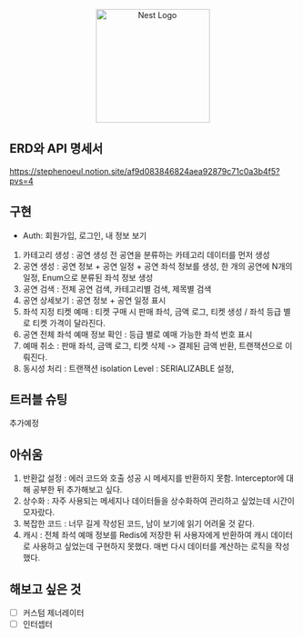 <p align="center">
  <a href="http://nestjs.com/" target="blank"><img src="https://nestjs.com/img/logo-small.svg" width="200" alt="Nest Logo" /></a>
</p>

## ERD와 API 명세서 

https://stephenoeul.notion.site/af9d083846824aea92879c71c0a3b4f5?pvs=4

## 구현

- Auth: 회원가입, 로그인, 내 정보 보기 

1. 카테고리 생성 : 공연 생성 전 공연을 분류하는 카테고리 데이터를 먼저 생성
2. 공연 생성 : 공연 정보 + 공연 일정 + 공연 좌석 정보를 생성, 한 개의 공연에 N개의 일정, Enum으로 분류된 좌석 정보 생성
3. 공연 검색 : 전체 공연 검색, 카테고리별 검색, 제목별 검색
4. 공연 상세보기 : 공연 정보 + 공연 일정 표시
5. 좌석 지정 티켓 예매 : 티켓 구매 시 판매 좌석, 금액 로그, 티켓 생성 / 좌석 등급 별로 티켓 가격이 달라진다. 
6. 공연 전체 좌석 예매 정보 확인 : 등급 별로 예매 가능한 좌석 번호 표시
7. 예매 취소 : 판매 좌석, 금액 로그, 티켓 삭제 -> 결제된 금액 반환, 트랜잭션으로 이뤄진다.  
8. 동시성 처리 : 트랜잭션 isolation Level : SERIALIZABLE 설정,

## 트러블 슈팅 
추가예정 

## 아쉬움

 1. 반환값 설정 : 에러 코드와 호출 성공 시 메세지를 반환하지 못함. Interceptor에 대해 공부한 뒤 추가해보고 싶다.
 2. 상수화 : 자주 사용되는 메세지나 데이터들을 상수화하여 관리하고 싶었는데 시간이 모자랐다.
 3. 복잡한 코드 : 너무 길게 작성된 코드, 남이 보기에 읽기 어려울 것 같다.
 4. 캐시 : 전체 좌석 예매 정보를 Redis에 저장한 뒤 사용자에게 반환하여 캐시 데이터로 사용하고 싶었는데 구현하지 못했다. 매번 다시 데이터를 계산하는 로직을 작성했다. 

## 해보고 싶은 것 
- [ ] 커스텀 제너레이터
- [ ] 인터셉터 
